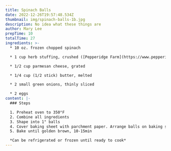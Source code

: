 ```yaml
---
title: Spinach Balls
date: 2022-12-26T19:57:48.534Z
thumbnail: img/spinach-balls-1b.jpg
description: No idea what these things are
author: Mary Lee
prepTime: 10
totalTime: 27
ingredients: >-
  * 1﻿0 oz. frozen chopped spinach

  * 1﻿ cup herb stuffing, crushed ([Pepperidge Farm](https://www.pepperidgefarm.com/product/herb-seasoned-classic-stuffing/))

  * 1﻿/2 cup parmesan cheese, grated

  * 1﻿/4 cup (1/2 stick) butter, melted

  * 2﻿ small green onions, thinly sliced

  * 2﻿ eggs
content: |-
  ### S﻿teps

  1. Preheat oven to 350°F
  2. C﻿ombine all ingredients
  3. S﻿hape into 1" balls
  4. C﻿over baking sheet with parchment paper. A﻿rrange balls on baking sheet
  5. B﻿ake until golden brown, 10-15min

  *C﻿an be refrigerated or frozen until ready to cook*
---
```

